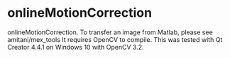# onlineMotionCorrection
onlineMotionCorrection. To transfer an image from Matlab, please see amitani/mex_tools
It requires OpenCV to compile. 
This was tested with Qt Creator 4.4.1 on Windows 10 with OpenCV 3.2.
